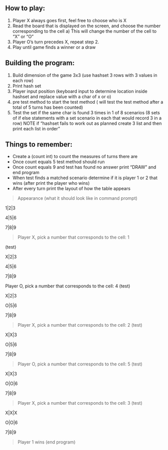 ## How to play:

1)	Player X always goes first, feel free to choose who is X
2)	Read the board that is displayed on the screen, and choose the number corresponding to the cell
  a)	This will change the number of the cell to “X” or “O”
3)	Player O’s turn precedes X, repeat step 2.
4)	Play until game finds a winner or a draw

## Building the program:
1.	Build dimension of the game 3x3 (use hashset 3 rows with 3 values in each row)
2.	Print hash set 
3.	Player input position (keyboard input to determine location inside hashset and replace value with a char of x or o) 
4.	pre test method to start the test method ( will test the test method after a total of 5 turns has been counted)
5.	Test the set if the same char is found 3 times in 1 of 8 scenarios (8 sets of if else statements with a set scenario in each that would record 3 in a row) 
NOTE if “hashset fails to work out as planned create 3 list and then print each list in order”

## Things to remember:
-	Create a (count int) to count the measures of turns there are
-	Once count equals 5 test method should run
-	Once count equals 9 and test has found no answer print “DRAW” and end program
-	When test finds a matched scenario determine if it is player 1 or 2 that wins (after print the player who wins)
-	After every turn print the layout of how the table appears

> Appearance 
(what it should look like in command prompt)

1|2|3

4|5|6

7|8|9

> Player X, pick a number that corresponds to the cell: 1

(test)

X|2|3

4|5|6

7|8|9

Player O, pick a number that corresponds to the cell: 4
(test)

X|2|3

O|5|6

7|8|9

> Player X, pick a number that corresponds to the cell: 2
(test)

X|X|3

O|5|6

7|8|9

> Player O, pick a number that corresponds to the cell: 5
(test)

X|X|3

O|O|6

7|8|9

> Player X, pick a number that corresponds to the cell: 3
(test)

X|X|X

O|O|6

7|8|9

> Player 1 wins
(end program)

